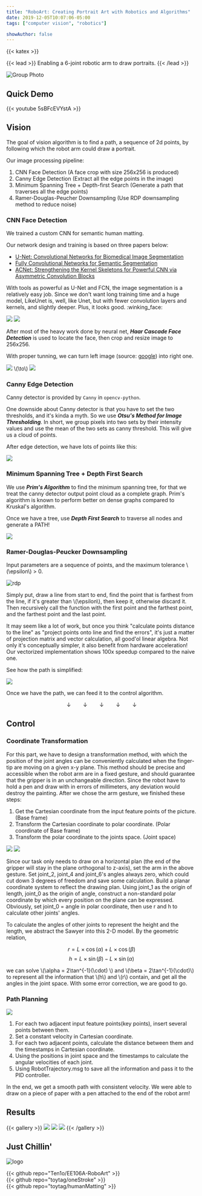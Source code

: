 ```yaml
---
title: "RoboArt: Creating Portrait Art with Robotics and Algorithms"
date: 2019-12-05T10:07:06-05:00
tags: ["computer vision", "robotics"]

showAuthor: false
---
```


{{< katex >}}

{{< lead >}}
Enabling a 6-joint robotic arm to draw portraits.
{{< /lead >}}

![Group Photo](featured.jpg "Left to Right: Zhenzhong Tang (me), Teng Xu, Ganlin Zhang, Ziyuan Hu, Weijie Lyu")

## Quick Demo

{{< youtube 5sBFcEVYstA >}}

## Vision

The goal of vision algorithm is to find a path, a sequence of 2d points, by following which the robot arm could draw a portrait.

Our image processing pipeline:

1. CNN Face Detection (A face crop with size 256x256 is produced)
2. Canny Edge Detection (Extract all the edge points in the image)
3. Minimum Spanning Tree + Depth-first Search (Generate a path that traverses all the edge points)
4. Ramer-Douglas-Peucher Downsampling (Use RDP downsampling method to reduce noise)

### CNN Face Detection

We trained a custom CNN for semantic human matting.

Our network design and training is based on three papers below:
- [U-Net: Convolutional Networks for Biomedical Image Segmentation](https://www.google.com/url?q=https%3A%2F%2Farxiv.org%2Fabs%2F1505.04597&sa=D&sntz=1&usg=AOvVaw2BS8Abhu7NmMBa017Rdjnr)
- [Fully Convolutional Networks for Semantic Segmentation](https://www.google.com/url?q=https%3A%2F%2Farxiv.org%2Fabs%2F1605.06211&sa=D&sntz=1&usg=AOvVaw3O5P7d2yu1NfT9Iu9bomUi)
- [ACNet: Strengthening the Kernel Skeletons for Powerful CNN via Asymmetric Convolution Blocks](https://www.google.com/url?q=https%3A%2F%2Farxiv.org%2Fabs%2F1908.03930&sa=D&sntz=1&usg=AOvVaw2odo-mX_7lgQI0Hy2N3KiT)

With tools as powerful as U-Net and FCN, the image segmentation is a relatively easy job. Since we don't want long training time and a huge model, LikeUnet is, well, like Unet, but with fewer convolution layers and kernels, and slightly deeper. Plus, it looks good. :winking_face:

<img src="img/vision/likeunet.png" class="inline grid-w45" />
<img src="img/vision/demo.gif" class="inline grid-w50" />

After most of the heavy work done by neural net, ***Haar Cascade Face Detection*** is used to locate the face, then crop and resize image to 256x256.

With proper tunning, we can turn left image (source: [google](https://www.google.com/url?sa=i&rct=j&q=&esrc=simg/&source=images&cd=&ved=2ahUKEwjDtLH6r8bmAhVDuZ4KHZIEAQ0QjRx6BAgBEAQ&url=http%3A%2F%2Fgoogle.com%2Fsearch%3Ftbm%3Disch%26q%3DTom%2BHardy&psig=AOvVaw3vUDgangqeFT4B_rP0YeQb&ust=1577005104844476)) into right one.

<img src="img/vision/original.png" class="inline grid-w30" /> \\(\to\\) <img src="img/vision/step1.png" class="inline grid-w35" />

### Canny Edge Detection

Canny detector is provided by `Canny` in `opencv-python`.

One downside about Canny detector is that you have to set the two thresholds, and it's kinda a myth. So we use ***Otsu's Method for Image Thresholding***. In short, we group pixels into two sets by their intensity values and use the mean of the two sets as canny threshold. This will give us a cloud of points.

After edge detection, we have lots of points like this:

<img src="img/vision/step2.png" class="grid-w70" />

### Minimum Spanning Tree + Depth First Search

We use ***Prim's Algorithm*** to find the minimum spanning tree, for that we treat the canny detector output point cloud as a complete graph. Prim's algorithm is known to perform better on dense graphs compared to Kruskal's algorithm.

Once we have a tree, use ***Depth First Search*** to traverse all nodes and generate a PATH!

<img src="img/vision/step3.png" class="grid-w70" />

### Ramer-Douglas-Peucker Downsampling

Input parameters are a sequence of points, and the maximum tolerance \\(\epsilon\\) > 0.

![rdp](img/vision/rdp.gif "RDP Downsampling Illustration, source: [Wikipedia](https://en.wikipedia.org/wiki/Ramer%E2%80%93Douglas%E2%80%93Peucker_algorithm)")

Simply put, draw a line from start to end, find the point that is farthest from the line, if it's greater than \\(\epsilon\\), then keep it, otherwise discard it. Then recursively call the function with the first point and the farthest point, and the farthest point and the last point.

It may seem like a lot of work, but once you think "calculate points distance to the line" as "project points onto line and find the errors", it's just a matter of projection matrix and vector calculation, all good'ol linear algebra. Not only it's conceptually simpler, it also benefit from hardware acceleration! Our vectorized implementation shows 100x speedup compared to the naive one.

See how the path is simplified:

<img src="img/vision/step4.png" class="grid-w70" />

Once we have the path, we can feed it to the control algorithm.

$$	\downarrow \qquad	\downarrow \qquad	\downarrow \qquad	\downarrow \qquad	\downarrow $$

## Control

### Coordinate Transformation

For this part, we have to design a transformation method, with which the position of the joint angles can be conveniently calculated when the finger-tip are moving on a given x-y plane. This method should be precise and accessible when the robot arm are in a fixed gesture, and should guarantee that the gripper is in an unchangeable direction. Since the robot have to hold a pen and draw with in errors of millimeters, any deviation would destroy the painting. After we chose the arm gesture, we finished these steps:

1. Get the Cartesian coordinate from the input feature points of the picture. (Base frame)
2. Transform the Cartesian coordinate to polar coordinate. (Polar coordinate of Base frame)
3. Transform the polar coordinate to the joints space. (Joint space)

<img src="img/control/sawyer.png" class="inline grid-w45" />
<img src="img/control/configuration.png" class="inline grid-w55" />

Since our task only needs to draw on a horizontal plan (the end of the gripper will stay in the plane orthogonal to z-axis), set the arm in the above gesture. Set joint_2, joint_4 and joint_6's angles always zero, which could cut down 3 degrees of freedom and save some calculation. Build a planar coordinate system to reflect the drawing plan. Using joint_1 as the origin of length, joint_0 as the origin of angle, construct a non-standard polar coordinate by which every position on the plane can be expressed. Obviously, set joint_0 = angle in polar coordinate, then use r and h to calculate other joints' angles.

To calculate the angles of other joints to represent the height and the length, we abstract the Sawyer into this 2-D model. By the geometric relation,

$$ r = L \times \cos(\alpha) + L \times \cos(\beta) $$
$$ h = L \times \sin(\beta) - L \times \sin(\alpha) $$

we can solve \\(\alpha = 2\tan^{-1}(\cdot) \\) and \\(\beta = 2\tan^{-1}(\cdot)\\) to represent all the information that \\(h\\) and \\(r\\) contain, and get all the angles in the joint space. With some error correction, we are good to go.


### Path Planning

<img src="img/control/path.png" class="grid-w50" />

1. For each two adjacent input feature points(key points), insert several points between them.
2. Set a constant velocity in Cartesian coordinate.
3. For each two adjacent points, calculate the distance between them and the timestamps in Cartesian coordinate.
4. Using the positions in joint space and the timestamps to calculate the angular velocities of each joint.
5. Using RobotTrajectory.msg to save all the information and pass it to the PID controller.

In the end, we get a smooth path with consistent velocity. We were able to draw on a piece of paper with a pen attached to the end of the robot arm!

## Results

{{< gallery >}}
  <img src="img/results/1.jpeg" class="grid-w33" />
  <img src="img/results/2.jpeg" class="grid-w33" />
  <img src="img/results/3.jpeg" class="grid-w33" />
{{< /gallery >}}

## Just Chillin'
![logo](logo.png "The Logo I Designed for RoboArt :grinning_face_with_sweat:")

{{< github repo="Ten1o/EE106A-RoboArt" >}}
<br>
{{< github repo="toytag/oneStroke" >}}
<br>
{{< github repo="toytag/humanMatting" >}}
